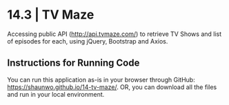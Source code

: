 # 14.3 | TV Maze
Accessing public API (http://api.tvmaze.com/) to retrieve TV Shows and list of episodes for each, using jQuery, Bootstrap and Axios.
## Instructions for Running Code
You can run this application as-is in your browser through GitHub: https://shaunwo.github.io/14-tv-maze/. OR, you can download all the files and run in your local environment.
